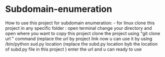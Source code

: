 # Subdomain-enumeration
How to use this project for subdomain enumeration: - for linux 
clone this project in any specific folder :
      open terminal 
      change your directory and open where you want to copy this project
      clone the project using "git clone url " command  (replace the url by project link
now u can use it by using 
      /bin/python sud.py location  (replace the subd.py location byb the location of subd.py file in this project )
      enter the url and u can ready to use 
      

